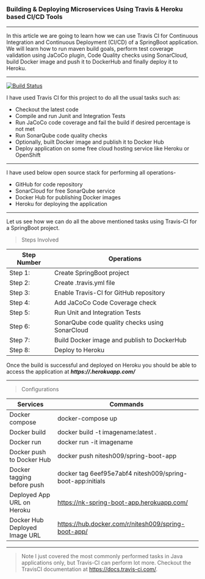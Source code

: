 ### Building & Deploying Microservices Using Travis & Heroku based CI/CD Tools 

---
In this article we are going to learn how we can use Travis CI for Continuous Integration and Continuous Deployment (CI/CD) 
of a SpringBoot application. We will learn how to run maven build goals, perform test coverage validation using JaCoCo plugin,
Code Quality checks using SonarCloud, build Docker image and push it to DockerHub and finally deploy it to Heroku.

--- 

[![Build Status](https://travis-ci.org/nitesh009/spring-boot-app.svg?branch=master)](https://travis-ci.org/nitesh009/spring-boot-app)

I have used Travis CI for this project to do all the usual tasks such as:

* Checkout the latest code
* Compile and run Junit and Integration Tests
* Run JaCoCo code coverage and fail the build if desired percentage is not met
* Run SonarQube code quality checks
* Optionally, built Docker image and publish it to Docker Hub
* Deploy application on some free cloud hosting service like Heroku or OpenShift

---

I have used below open source stack for performing all operations-
* GitHub for code repository
* SonarCloud for free SonarQube service
* Docker Hub for publishing Docker images
* Heroku for deploying the application

---
Let us see how we can do all the above mentioned tasks using Travis-CI for a SpringBoot project.

> Steps Involved 

| Step Number     | Operations          |
| -------- | -------------- |
| Step 1: | Create SpringBoot project |
| Step 2: | Create .travis.yml file |
| Step 3: | Enable Travis-CI for GitHub repository |
| Step 4: | Add JaCoCo Code Coverage check |
| Step 5: | Run Unit and Integration Tests |
| Step 6:| SonarQube code quality checks using SonarCloud |
| Step 7:| Build Docker image and publish to DockerHub |
| Step 8:| Deploy to Heroku |

Once the build is successful and deployed on Heroku you should be able to access the application 
at ***https://<app>.herokuapp.com/***

---
> Configurations 

| Services     | Commands          |
| -------- | -------------- |
| Docker compose | docker-compose up |
| Docker build | docker build -t imagename:latest . |
| Docker run | docker run -it imagename |
| Docker push to Docker Hub | docker push nitesh009/spring-boot-app |
| Docker tagging before push | docker tag 6eef95e7abf4 nitesh009/spring-boot-app:initials |
| Deployed App URL on Heroku| https://nk-spring-boot-app.herokuapp.com/ |
| Docker Hub Deployed Image URL| https://hub.docker.com/r/nitesh009/spring-boot-app/ |


---
> Note
  I just covered the most commonly performed tasks in Java applications only, 
  but Travis-CI can perform lot more. 
  Checkout the TravisCI documentation at https://docs.travis-ci.com/.
